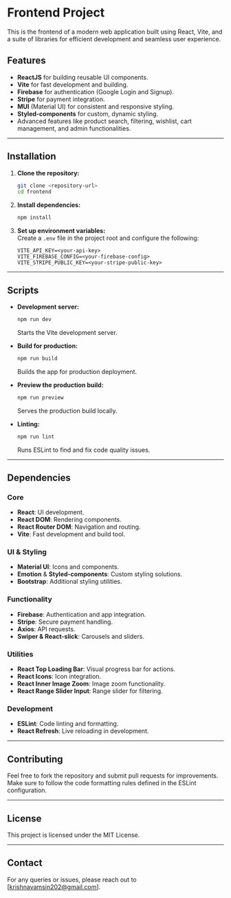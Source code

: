 
# Frontend Project

This is the frontend of a modern web application built using React, Vite, and a suite of libraries for efficient development and seamless user experience.  

## Features  
- **ReactJS** for building reusable UI components.  
- **Vite** for fast development and building.  
- **Firebase** for authentication (Google Login and Signup).  
- **Stripe** for payment integration.  
- **MUI** (Material UI) for consistent and responsive styling.  
- **Styled-components** for custom, dynamic styling.  
- Advanced features like product search, filtering, wishlist, cart management, and admin functionalities.  

---

## Installation  

1. **Clone the repository:**  
   ```bash  
   git clone <repository-url>  
   cd frontend  
   ```  

2. **Install dependencies:**  
   ```bash  
   npm install  
   ```  

3. **Set up environment variables:**  
   Create a `.env` file in the project root and configure the following:  
   ```env  
   VITE_API_KEY=<your-api-key>  
   VITE_FIREBASE_CONFIG=<your-firebase-config>  
   VITE_STRIPE_PUBLIC_KEY=<your-stripe-public-key>  
   ```  

---

## Scripts  

- **Development server:**  
  ```bash  
  npm run dev  
  ```  
  Starts the Vite development server.  

- **Build for production:**  
  ```bash  
  npm run build  
  ```  
  Builds the app for production deployment.  

- **Preview the production build:**  
  ```bash  
  npm run preview  
  ```  
  Serves the production build locally.  

- **Linting:**  
  ```bash  
  npm run lint  
  ```  
  Runs ESLint to find and fix code quality issues.  

---

## Dependencies  

### Core  
- **React**: UI development.  
- **React DOM**: Rendering components.  
- **React Router DOM**: Navigation and routing.  
- **Vite**: Fast development and build tool.  

### UI & Styling  
- **Material UI**: Icons and components.  
- **Emotion** & **Styled-components**: Custom styling solutions.  
- **Bootstrap**: Additional styling utilities.  

### Functionality  
- **Firebase**: Authentication and app integration.  
- **Stripe**: Secure payment handling.  
- **Axios**: API requests.  
- **Swiper & React-slick**: Carousels and sliders.  

### Utilities  
- **React Top Loading Bar**: Visual progress bar for actions.  
- **React Icons**: Icon integration.  
- **React Inner Image Zoom**: Image zoom functionality.  
- **React Range Slider Input**: Range slider for filtering.  

### Development  
- **ESLint**: Code linting and formatting.  
- **React Refresh**: Live reloading in development.  

---

## Contributing  

Feel free to fork the repository and submit pull requests for improvements. Make sure to follow the code formatting rules defined in the ESLint configuration.  

---

## License  

This project is licensed under the MIT License.  

---

## Contact  

For any queries or issues, please reach out to [krishnavamsin202@gmail.com].
